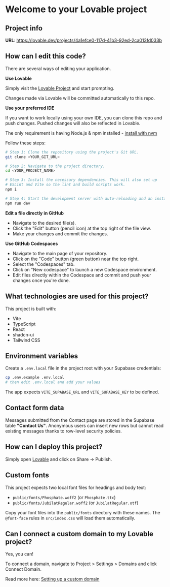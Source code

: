 # Welcome to your Lovable project

## Project info

**URL**: https://lovable.dev/projects/4a1efce0-117d-41b3-92ed-2ca013fd033b

## How can I edit this code?

There are several ways of editing your application.

**Use Lovable**

Simply visit the [Lovable Project](https://lovable.dev/projects/4a1efce0-117d-41b3-92ed-2ca013fd033b) and start prompting.

Changes made via Lovable will be committed automatically to this repo.

**Use your preferred IDE**

If you want to work locally using your own IDE, you can clone this repo and push changes. Pushed changes will also be reflected in Lovable.

The only requirement is having Node.js & npm installed - [install with nvm](https://github.com/nvm-sh/nvm#installing-and-updating)

Follow these steps:

```sh
# Step 1: Clone the repository using the project's Git URL.
git clone <YOUR_GIT_URL>

# Step 2: Navigate to the project directory.
cd <YOUR_PROJECT_NAME>

# Step 3: Install the necessary dependencies. This will also set up
# ESLint and Vite so the lint and build scripts work.
npm i

# Step 4: Start the development server with auto-reloading and an instant preview.
npm run dev
```

**Edit a file directly in GitHub**

- Navigate to the desired file(s).
- Click the "Edit" button (pencil icon) at the top right of the file view.
- Make your changes and commit the changes.

**Use GitHub Codespaces**

- Navigate to the main page of your repository.
- Click on the "Code" button (green button) near the top right.
- Select the "Codespaces" tab.
- Click on "New codespace" to launch a new Codespace environment.
- Edit files directly within the Codespace and commit and push your changes once you're done.

## What technologies are used for this project?

This project is built with:

- Vite
- TypeScript
- React
- shadcn-ui
- Tailwind CSS

## Environment variables

Create a `.env.local` file in the project root with your Supabase credentials:

```bash
cp .env.example .env.local
# then edit .env.local and add your values
```

The app expects `VITE_SUPABASE_URL` and `VITE_SUPABASE_KEY` to be defined.

## Contact form data

Messages submitted from the Contact page are stored in the Supabase table
**"Contact Us"**. Anonymous users can insert new rows but cannot read existing
messages thanks to row-level security policies.

## How can I deploy this project?

Simply open [Lovable](https://lovable.dev/projects/4a1efce0-117d-41b3-92ed-2ca013fd033b) and click on Share -> Publish.

## Custom fonts

This project expects two local font files for headings and body text:

- `public/fonts/Phosphate.woff2` (or `Phosphate.ttc`)
- `public/fonts/JubilatRegular.woff2` (or `JubilatRegular.otf`)

Copy your font files into the `public/fonts` directory with these names. The
`@font-face` rules in `src/index.css` will load them automatically.

## Can I connect a custom domain to my Lovable project?

Yes, you can!

To connect a domain, navigate to Project > Settings > Domains and click Connect Domain.

Read more here: [Setting up a custom domain](https://docs.lovable.dev/tips-tricks/custom-domain#step-by-step-guide)
